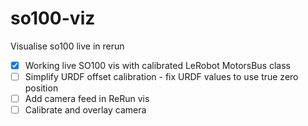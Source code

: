 # so100-viz
Visualise so100 live in rerun

- [x] Working live SO100 vis with calibrated LeRobot MotorsBus class
- [ ] Simplify URDF offset calibration - fix URDF values to use true zero position
- [ ] Add camera feed in ReRun vis
- [ ] Calibrate and overlay camera